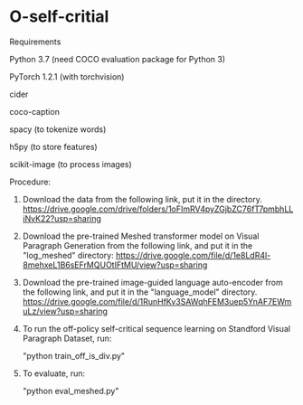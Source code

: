 # O-self-critial
Requirements

Python 3.7 (need COCO evaluation package for Python 3)

PyTorch 1.2.1 (with torchvision)

cider

coco-caption

spacy (to tokenize words)

h5py (to store features)

scikit-image (to process images)

Procedure:

1. Download the data from the following link, put it in the directory.
https://drive.google.com/drive/folders/1oFImRV4pyZGjbZC76fT7pmbhLLiNvK22?usp=sharing

2. Download the pre-trained Meshed transformer model on Visual Paragraph Generation from the following link, and put it in the "log_meshed" directory:
https://drive.google.com/file/d/1e8LdR4l-8mehxeL1B6sEFrMQUOtIFtMU/view?usp=sharing

3. Download the pre-trained image-guided language auto-encoder from the following link, and put it in the "language_model" directory.
https://drive.google.com/file/d/1RunHfKv3SAWqhFEM3uep5YnAF7EWmuLz/view?usp=sharing

4. To run the off-policy self-critical sequence learning on Standford Visual Paragraph Dataset, run:

   "python train_off_is_div.py"

5. To evaluate, run:
   
   "python eval_meshed.py"
   


